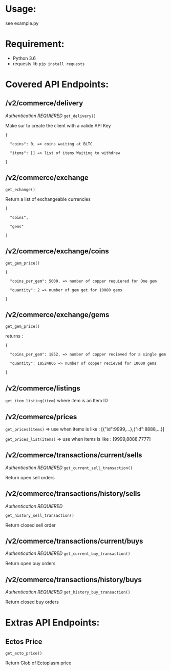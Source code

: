 
Usage:
=======
see example.py

Requirement:
============

- Python 3.6
- requests lib `pip install requests`

Covered API Endpoints:
=======================

/v2/commerce/delivery
---------------------
*Authentication REQUIERED*
`get_delivery()`

Make sur to create the client with a valide API Key

```
{

  "coins": 0, => coins waiting at BLTC

  "items": [] => list of items Waiting to withdraw

}
```


/v2/commerce/exchange
----------------------

`get_echange()`

Return a list of exchangeable currencies

```
[

  "coins",

  "gems"

]
```


/v2/commerce/exchange/coins
----------------------------

`get_gem_price()`

```
{

  "coins_per_gem": 5000, => number of copper requiered for One gem

  "quantity": 2 => number of gem get for 10000 gems

}
```

/v2/commerce/exchange/gems
---------------------------
`get_gem_price()`

returns :
```
{

  "coins_per_gem": 1852, => number of copper recieved for a single gem

  "quantity": 18524866 => number of copper recieved for 10000 gems

}
```

 /v2/commerce/listings
 ----------------------

  `get_item_listing(item)` where item is an Item ID


/v2/commerce/prices
-------------------
`get_prices(items)` => use when items is like : [{"id":9999,...},{"id":8888,...}]

`get_prices_list(items)` => use when items is like : [9999,8888,7777]

/v2/commerce/transactions/current/sells
--------------------------------------

*Authentication REQUIERED*
`get_current_sell_transaction()`

Return open sell orders


/v2/commerce/transactions/history/sells
--------------------------------------

*Authentication REQUIERED*

`get_history_sell_transaction()`

Return closed sell order

/v2/commerce/transactions/current/buys
--------------------------------------

*Authentication REQUIERED*
`get_current_buy_transaction()`

Return open buy orders

/v2/commerce/transactions/history/buys
--------------------------------------

*Authentication REQUIERED*
`get_history_buy_transaction()`

Return closed buy orders

Extras API Endpoints:
=======================

Ectos Price
------------

`get_ecto_price()`

Return Glob of Ectoplasm price
